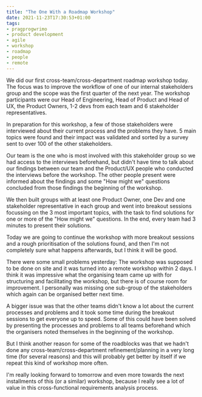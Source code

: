 ```yaml
---
title: "The One With a Roadmap Workshop"
date: 2021-11-23T17:30:53+01:00
tags:
- pragprogwrimo
- product development
- agile
- workshop
- roadmap
- people
- remote
---
```


We did our first cross-team/cross-department roadmap workshop today. The focus was to improve the workflow of one of our internal stakeholders group and the scope was the first quarter of the next year. The workshop participants were our Head of Engineering, Head of Product and Head of UX, the Product Owners, 1-2 devs from each team and 6 stakeholder representatives.

In preparation for this workshop, a few of those stakeholders were interviewed about their current process and the problems they have. 5 main topics were found and their impact was validated and sorted by a survey sent to over 100 of the other stakeholders.

Our team is the one who is most involved with this stakeholder group so we had access to the interviews beforehand, but didn't have time to talk about our findings between our team and the Product/UX people who conducted the interviews before the workshop. The other people present were informed about the findings and some "How might we" questions concluded from those findings the beginning of the workshop.

We then built groups with at least one Product Owner, one Dev and one stakeholder representative in each group and went into breakout sessions focussing on the 3 most important topics, with the task to find solutions for one or more of the "How might we" questions. In the end, every team had 3 minutes to present their solutions.

Today we are going to continue the workshop with more breakout sessions and a rough prioritisation of the solutions found, and then I'm not completely sure what happens afterwards, but I think it will be good.

There were some small problems yesterday: The workshop was supposed to be done on site and it was turned into a remote workshop within 2 days. I think it was impressive what the organising team came up with for structuring and facilitating the workshop, but there is of course room for improvement. I personally was missing one sub-group of the stakeholders which again can be organised better next time.

A bigger issue was that the other teams didn't know a lot about the current processes and problems and it took some time during the breakout sessions to get everyone up to speed. Some of this could have been solved by presenting the processes and problems to all teams beforehand which the organisers noted themselves in the beginning of the workshop.

But I think another reason for some of the roadblocks was that we hadn't done any cross-team/cross-department refinement/planning in a very long time (for several reasons) and this will probably get better by itself if we repeat this kind of workshop more often.

I'm really looking forward to tomorrow and even more towards the next installments of this (or a similar) workshop, because I really see a lot of value in this cross-functional requirements analysis process.
